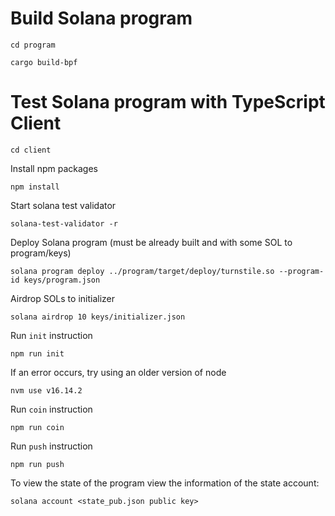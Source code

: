 # Build Solana program
```
cd program
```
```
cargo build-bpf
```
# Test Solana program with TypeScript Client
```
cd client
```
Install npm packages
```
npm install
```
Start solana test validator
```
solana-test-validator -r
```
Deploy Solana program (must be already built and with some SOL to program/keys)
```
solana program deploy ../program/target/deploy/turnstile.so --program-id keys/program.json
```
Airdrop SOLs to initializer 
```
solana airdrop 10 keys/initializer.json
```
Run `init` instruction
```
npm run init
```
If an error occurs, try using an older version of node
```
nvm use v16.14.2
```
Run `coin` instruction
```
npm run coin
```
Run `push` instruction
```
npm run push
```

To view the state of the program view the information of the state account:
```
solana account <state_pub.json public key>
```
